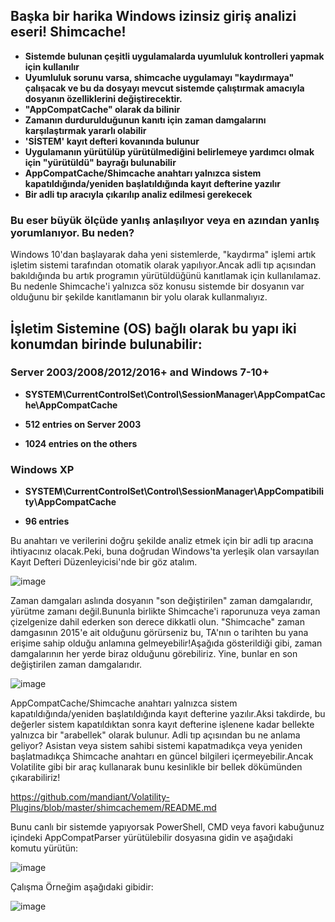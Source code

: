 ## Başka bir harika Windows izinsiz giriş analizi eseri! Shimcache!

* **Sistemde bulunan çeşitli uygulamalarda uyumluluk kontrolleri yapmak için kullanılır**
* **Uyumluluk sorunu varsa, shimcache uygulamayı "kaydırmaya" çalışacak ve bu da dosyayı mevcut sistemde çalıştırmak amacıyla dosyanın özelliklerini değiştirecektir.**
* **"AppCompatCache" olarak da bilinir**
* **Zamanın durdurulduğunun kanıtı için zaman damgalarını karşılaştırmak yararlı olabilir**
* **'SİSTEM' kayıt defteri kovanında bulunur**
* **Uygulamanın yürütülüp yürütülmediğini belirlemeye yardımcı olmak için "yürütüldü" bayrağı bulunabilir**
* **AppCompatCache/Shimcache anahtarı yalnızca sistem kapatıldığında/yeniden başlatıldığında kayıt defterine yazılır**
* **Bir adli tıp aracıyla çıkarılıp analiz edilmesi gerekecek**

### Bu eser büyük ölçüde yanlış anlaşılıyor veya en azından yanlış yorumlanıyor. Bu neden?

Windows 10'dan başlayarak daha yeni sistemlerde, "kaydırma" işlemi artık işletim sistemi tarafından otomatik olarak yapılıyor.Ancak adli tıp açısından bakıldığında bu artık programın yürütüldüğünü kanıtlamak için kullanılamaz.
Bu nedenle Shimcache'i yalnızca söz konusu sistemde bir dosyanın var olduğunu bir şekilde kanıtlamanın bir yolu olarak kullanmalıyız.

## İşletim Sistemine (OS) bağlı olarak bu yapı iki konumdan birinde bulunabilir:
### Server 2003/2008/2012/2016+ and Windows 7-10+
* **SYSTEM\CurrentControlSet\Control\SessionManager\AppCompatCache\AppCompatCache**

* **512 entries on Server 2003**

* **1024 entries on the others**

### Windows XP

* **SYSTEM\CurrentControlSet\Control\SessionManager\AppCompatibility\AppCompatCache**

* **96 entries** 

Bu anahtarı ve verilerini doğru şekilde analiz etmek için bir adli tıp aracına ihtiyacınız olacak.Peki, buna doğrudan Windows'ta yerleşik olan varsayılan Kayıt Defteri Düzenleyicisi'nde bir göz atalım.

![image](https://github.com/user-attachments/assets/823ad29b-85db-4bf1-ba06-633351d61d5b)

Zaman damgaları aslında dosyanın "son değiştirilen" zaman damgalarıdır, yürütme zamanı değil.Bununla birlikte Shimcache'i raporunuza veya zaman çizelgenize dahil ederken son derece dikkatli olun.
"Shimcache" zaman damgasının 2015'e ait olduğunu görürseniz bu, TA'nın o tarihten bu yana erişime sahip olduğu anlamına gelmeyebilir!Aşağıda gösterildiği gibi, zaman damgalarının her yerde biraz olduğunu görebiliriz. Yine, bunlar en son değiştirilen zaman damgalarıdır.

![image](https://github.com/user-attachments/assets/49c9d07d-81b8-4d92-b81d-a88b71410e71)

AppCompatCache/Shimcache anahtarı yalnızca sistem kapatıldığında/yeniden başlatıldığında kayıt defterine yazılır.Aksi takdirde, bu değerler sistem kapatıldıktan sonra kayıt defterine işlenene kadar bellekte yalnızca bir "arabellek" olarak bulunur. Adli tıp açısından bu ne anlama geliyor?
Asistan veya sistem sahibi sistemi kapatmadıkça veya yeniden başlatmadıkça Shimcache anahtarı en güncel bilgileri içermeyebilir.Ancak Volatilite gibi bir araç kullanarak bunu kesinlikle bir bellek dökümünden çıkarabiliriz!

https://github.com/mandiant/Volatility-Plugins/blob/master/shimcachemem/README.md


Bunu canlı bir sistemde yapıyorsak PowerShell, CMD veya favori kabuğunuz içindeki AppCompatParser yürütülebilir dosyasına gidin ve aşağıdaki komutu yürütün:

![image](https://github.com/user-attachments/assets/13188ee4-d1a4-4ba3-8759-cd8ae3a5045c)

Çalışma Örneğim aşağıdaki gibidir:

![image](https://github.com/user-attachments/assets/7bafc39d-3154-432b-8ed3-f8506085737b)


